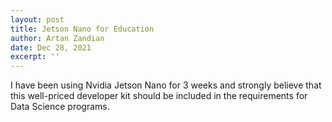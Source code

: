 ```yaml
---
layout: post
title: Jetson Nano for Education
author: Artan Zandian
date: Dec 28, 2021
excerpt: ''
---
```


I have been using Nvidia Jetson Nano for 3 weeks and strongly believe that this well-priced developer kit should be included in the requirements for Data Science programs.